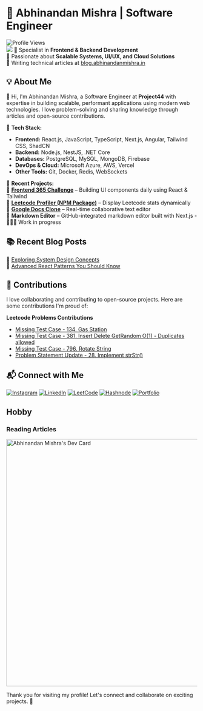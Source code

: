# 🚀 Abhinandan Mishra | Software Engineer  

![Profile Views](https://komarev.com/ghpvc/?username=abhinandanmishra1&color=blue&style=flat-square)  
[![](https://visitcount.itsvg.in/api?id=abhinandanmishra1&icon=8&color=1)](https://visitcount.itsvg.in)
🔹 Specialist in **Frontend & Backend Development**  
🔹 Passionate about **Scalable Systems, UI/UX, and Cloud Solutions**  
🔹 Writing technical articles at [blog.abhinandanmishra.in](https://blog.abhinandanmishra.in)  

## 💡 About Me  
👋 Hi, I'm Abhinandan Mishra, a Software Engineer at **Project44** with expertise in building scalable, performant applications using modern web technologies. I love problem-solving and sharing knowledge through articles and open-source contributions.  

🔹 **Tech Stack:**  
- **Frontend:** React.js, JavaScript, TypeScript, Next.js, Angular, Tailwind CSS, ShadCN  
- **Backend:** Node.js, NestJS, .NET Core  
- **Databases:** PostgreSQL, MySQL, MongoDB, Firebase  
- **DevOps & Cloud:** Microsoft Azure, AWS, Vercel 
- **Other Tools:** Git, Docker, Redis, WebSockets  

🔹 **Recent Projects:**  
📌 **[Frontend 365 Challenge](https://frontend365.vercel.app/)** – Building UI components daily using React & Tailwind  
📌 **[Leetcode Profiler (NPM Package)](https://github.com/abhinandanmishra1/leetcode-profiler)** – Display Leetcode stats dynamically  
📌 **[Google Docs Clone](https://github.com/abhinandanmishra1/google-docs-clone)** – Real-time collaborative text editor  
📌 **Markdown Editor** – GitHub-integrated markdown editor built with Next.js   - 👨🏻‍💻 Work in progress

## 📚 Recent Blog Posts  
🚀 [Exploring System Design Concepts](https://blog.abhinandanmishra.in/categories/system-design)  
🎯 [Advanced React Patterns You Should Know](https://blog.abhinandanmishra.in/categories/react)  

## 🤝 Contributions

I love collaborating and contributing to open-source projects. Here are some contributions I'm proud of:

**Leetcode Problems Contributions**
- [Missing Test Case - 134. Gas Station](https://github.com/LeetCode-Feedback/LeetCode-Feedback/issues/6086)
- [Missing Test Case - 381. Insert Delete GetRandom O(1) - Duplicates allowed](https://github.com/LeetCode-Feedback/LeetCode-Feedback/issues/6395)
- [Missing Test Case - 796. Rotate String](https://github.com/LeetCode-Feedback/LeetCode-Feedback/issues/6569)
- [Problem Statement Update - 28. Implement strStr()](https://github.com/LeetCode-Feedback/LeetCode-Feedback/issues/6724)

## 📬 Connect with Me  
[![Instagram](https://img.shields.io/badge/Instagram-%23E4405F.svg?logo=Instagram&logoColor=white)](https://instagram.com/abhinandan_mishra_1) 
[![LinkedIn](https://img.shields.io/badge/LinkedIn-%230077B5.svg?logo=linkedin&logoColor=white)](https://linkedin.com/in/abhinandanmishra1)
[![LeetCode](https://img.shields.io/badge/LeetCode-000000?logo=LeetCode&logoColor=#d16c06)](https://leetcode.com/u/abhinandanmishra1/)
[![Hashnode](https://img.shields.io/badge/Hashnode-2962FF?logo=hashnode&logoColor=white)](https://abhinandanmishra1.hashnode.dev/)
[![Portfolio](https://img.shields.io/badge/Portfolio-Visit-red?style=flat&logo=vercel)](https://abhinandanmishra.in)  

## Hobby
### Reading Articles
<a href="https://app.daily.dev/abhinandanmishra1"><img src="https://api.daily.dev/devcards/v2/yLZZtMTP7pVQoHJ2lldbI.png?type=wide&r=hfp" width="652" alt="Abhinandan Mishra's Dev Card"/></a>

Thank you for visiting my profile! Let's connect and collaborate on exciting projects. 🚀
